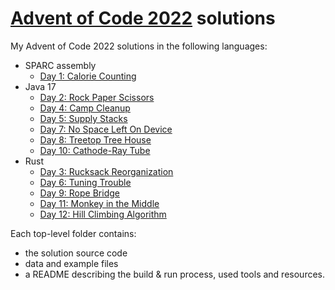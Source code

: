 # [Advent of Code 2022](https://adventofcode.com/2022) solutions

My Advent of Code 2022 solutions in the following languages:
- SPARC assembly
  - [Day 1: Calorie Counting](./01-sparc)
- Java 17
  - [Day 2: Rock Paper Scissors](./02-java)
  - [Day 4: Camp Cleanup](./04-java)
  - [Day 5: Supply Stacks](./05-java)
  - [Day 7: No Space Left On Device](./07-java)
  - [Day 8: Treetop Tree House](./08-java)
  - [Day 10: Cathode-Ray Tube](./10-java)
- Rust
  - [Day 3: Rucksack Reorganization](./03-rust)
  - [Day 6: Tuning Trouble](./06-rust)
  - [Day 9: Rope Bridge](./09-rust)
  - [Day 11: Monkey in the Middle](./11-rust)
  - [Day 12: Hill Climbing Algorithm](./12-rust)

Each top-level folder contains:
- the solution source code
- data and example files
- a README describing the build & run process, used tools and resources.
